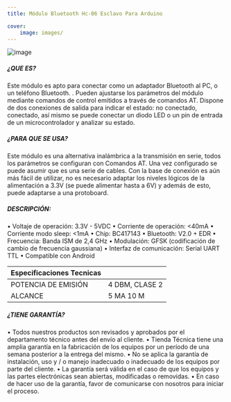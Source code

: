 ```yaml
---
title: Módulo Bluetooth Hc-06 Esclavo Para Arduino

cover:
    image: images/
---
```

![image](/modulo.png)

##### ¿QUE ES?

Este módulo es apto para conectar como un adaptador Bluetooth al PC, o un teléfono Bluetooth. . Pueden ajustarse los parámetros del módulo mediante comandos de control emitidos a través de comandos AT. Dispone de dos conexiones de salida para indicar el estado: no conectado, conectado, así mismo se puede conectar un diodo LED o un pin de entrada de un microcontrolador y analizar su estado.

##### ¿PARA QUE SE USA?

Este módulo es una alternativa inalámbrica a la transmisión en serie, todos los parámetros se configuran con Comandos AT. Una vez configurado se puede asumir que es una serie de cables. Con la base de conexión es aún más fácil de utilizar, no es necesario adaptar los niveles lógicos de la alimentación a 3.3V (se puede alimentar hasta a 6V) y además de esto, puede adaptarse a una protoboard.

##### DESCRIPCIÓN:

• Voltaje de operación: 3.3V - 5VDC
• Corriente de operación: <40mA
• Corriente modo sleep: <1mA
• Chip: BC417143
• Bluetooth: V2.0 + EDR
• Frecuencia: Banda ISM de 2,4 GHz
• Modulación: GFSK (codificación de cambio de frecuencia gaussiana)
• Interfaz de comunicación: Serial UART TTL
• Compatible con Android

| Especificaciones Tecnicas |                |
|---------------------------|----------------|
| POTENCIA DE EMISIÓN       | 4 DBM, CLASE 2 |
| ALCANCE                   | 5 MA 10 M      |

##### ¿TIENE GARANTÍA?

• Todos nuestros productos son revisados ​​y aprobados por el departamento técnico antes del envío al cliente.
• Tienda Técnica tiene una amplia garantía en la fabricación de los equipos por un período de una semana posterior a la entrega del mismo.
• No se aplica la garantía de instalación, uso y / o manejo inadecuado o inadecuado de los equipos por parte del cliente.
• La garantía será válida en el caso de que los equipos y las partes electrónicas sean abiertas, modificadas o removidas.
• En caso de hacer uso de la garantía, favor de comunicarse con nosotros para iniciar el proceso.